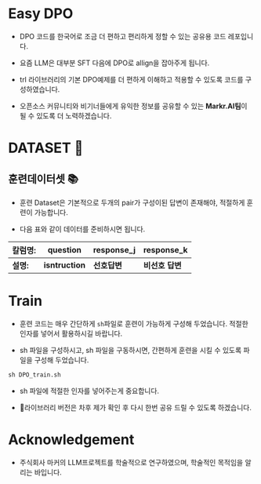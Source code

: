 <p align="center" width="100%">
</p>

# Easy DPO
- DPO 코드를 한국어로 조금 더 편하고 편리하게 정할 수 있는 공유용 코드 레포입니다.

- 요즘 LLM은 대부분 SFT 다음에 DPO로 allign을 잡아주게 됩니다.

- trl 라이브러리의 기본 DPO예제를 더 편하게 이해하고 적용할 수 있도록 코드를 구성하였습니다.

- 오픈소스 커뮤니티와 비기너들에게 유익한 정보를 공유할 수 있는 **Markr.AI팀**이 될 수 있도록 더 노력하겠습니다.
  
# DATASET 💾
## 훈련데이터셋 📚

- 훈련 Dataset은 기본적으로 두개의 pair가 구성이된 답변이 존재해야, 적절하게 훈련이 가능합니다.

- 다음 표와 같이 데이터를 준비하시면 됩니다.
  
칼럼명: | question | response_j | response_k
-- | -- | -- | --
**설명:** | **isntruction** | **선호답변** | **비선호 답변**



# Train

- 훈련 코드는 매우 간단하게 `sh`파일로 훈련이 가능하게 구성해 두었습니다. 적절한 인자를 넣어서 활용하시길 바랍니다.

- sh 파일을 구성하시고, sh 파일을 구동하시면, 간편하게 훈련을 시킬 수 있도록 파일을 구성해 두었습니다.

```python
sh DPO_train.sh
```

- sh 파일에 적절한 인자를 넣어주는게 중요합니다.

- 라이브러리 버전은 차후 제가 확인 후 다시 한번 공유 드릴 수 있도록 하겠습니다.



# Acknowledgement

- 주식회사 마커의 LLM프로젝트를 학술적으로 연구하였으며, 학술적인 목적임을 알리는 바입니다.
